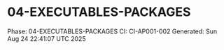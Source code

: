 # 04-EXECUTABLES-PACKAGES
Phase: 04-EXECUTABLES-PACKAGES
CI: CI-AP001-002
Generated: Sun Aug 24 22:41:07 UTC 2025

